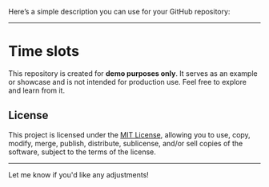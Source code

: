 Here’s a simple description you can use for your GitHub repository:

---

# Time slots 

This repository is created for **demo purposes only**. It serves as an example or showcase and is not intended for production use. Feel free to explore and learn from it.

## License

This project is licensed under the [MIT License](LICENSE), allowing you to use, copy, modify, merge, publish, distribute, sublicense, and/or sell copies of the software, subject to the terms of the license.

---

Let me know if you'd like any adjustments!